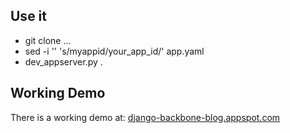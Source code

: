 Use it
--------------
+ git clone ...
+ sed -i '' 's/myappid/your_app_id/' app.yaml
+ dev_appserver.py .

Working Demo
-------------
There is a working demo at: <a href="http://www.django-backbone-blog.appspot.com">django-backbone-blog.appspot.com</a>